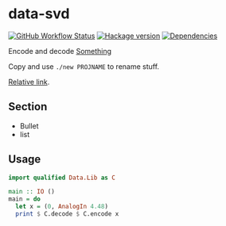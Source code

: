# data-svd

[![GitHub Workflow Status](https://img.shields.io/github/actions/workflow/status/sorki/data-svd/ci.yaml?branch=main)](https://github.com/sorki/data-svd/actions/workflows/ci.yaml)
[![Hackage version](https://img.shields.io/hackage/v/data-svd.svg?color=success)](https://hackage.haskell.org/package/data-svd)
[![Dependencies](https://img.shields.io/hackage-deps/v/data-svd?label=Dependencies)](https://packdeps.haskellers.com/feed?needle=data-svd)

Encode and decode [Something](https://example.org)

Copy and use `./new PROJNAME` to rename stuff.

[Relative link](app/Main.hs).

## Section

* Bullet
* list

## Usage

```haskell
import qualified Data.Lib as C

main :: IO ()
main = do
  let x = (0, AnalogIn 4.48)
  print $ C.decode $ C.encode x
```
